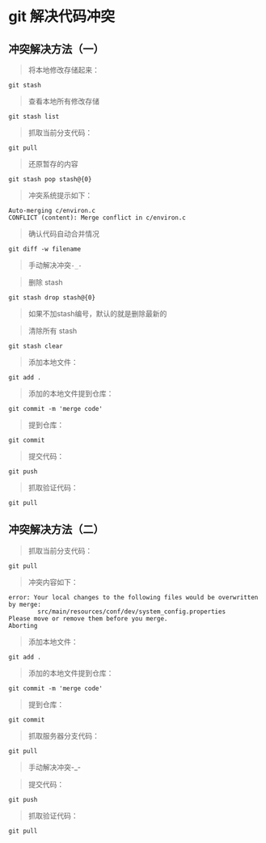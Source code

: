 git 解决代码冲突
==============

冲突解决方法（一）
-----------------
>将本地修改存储起来：
```git
git stash
```
>查看本地所有修改存储
```git
git stash list
```
>抓取当前分支代码：
```git
git pull
```
>还原暂存的内容
```git
git stash pop stash@{0}
```
>冲突系统提示如下：
```text
Auto-merging c/environ.c
CONFLICT (content): Merge conflict in c/environ.c
```
>确认代码自动合并情况
```git
git diff -w filename
```
>手动解决冲突```-_-```

>删除 stash
```git
git stash drop stash@{0}
```
>如果不加stash编号，默认的就是删除最新的

>清除所有 stash
```git
git stash clear
```
>添加本地文件：
```git
git add .
```
>添加的本地文件提到仓库：
```git
git commit -m 'merge code'
```
>提到仓库：
```git
git commit
```
>提交代码：
```git
git push
```
>抓取验证代码：
```git
git pull
```

冲突解决方法（二）
-----------------
>抓取当前分支代码：
```git
git pull
```
>冲突内容如下：
```text
error: Your local changes to the following files would be overwritten by merge:
        src/main/resources/conf/dev/system_config.properties
Please move or remove them before you merge.
Aborting
```
>添加本地文件：
```git
git add .
```
>添加的本地文件提到仓库：
```git
git commit -m 'merge code'
```
>提到仓库：
```git
git commit
```
>抓取服务器分支代码：
```git
git pull
```
>手动解决冲突-_-

>提交代码：
```git
git push
```
>抓取验证代码：
```git
git pull
```